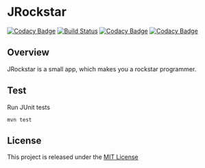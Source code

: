 # JRockstar
[![Codacy Badge](https://api.codacy.com/project/badge/Grade/5c35d05766d845dda327961e49ddf6f5)](https://www.codacy.com/app/nmuzychuk/jrockstar?utm_source=github.com&utm_medium=referral&utm_content=nmuzychuk/jrockstar&utm_campaign=badger)
[![Build Status](https://travis-ci.org/nmuzychuk/jrockstar.svg?branch=master)](https://travis-ci.org/nmuzychuk/jrockstar)
[![Codacy Badge](https://api.codacy.com/project/badge/Grade/48523eecb1a44f2dab795e7399f946bb)](https://www.codacy.com/app/nmuzychuk/jrockstar)
[![Codacy Badge](https://api.codacy.com/project/badge/Coverage/48523eecb1a44f2dab795e7399f946bb)](https://www.codacy.com/app/nmuzychuk/jrockstar)

## Overview
JRockstar is a small app, which makes you a rockstar programmer.

## Test
Run JUnit tests
```
mvn test
```

## License
This project is released under the [MIT License](LICENSE.txt)

